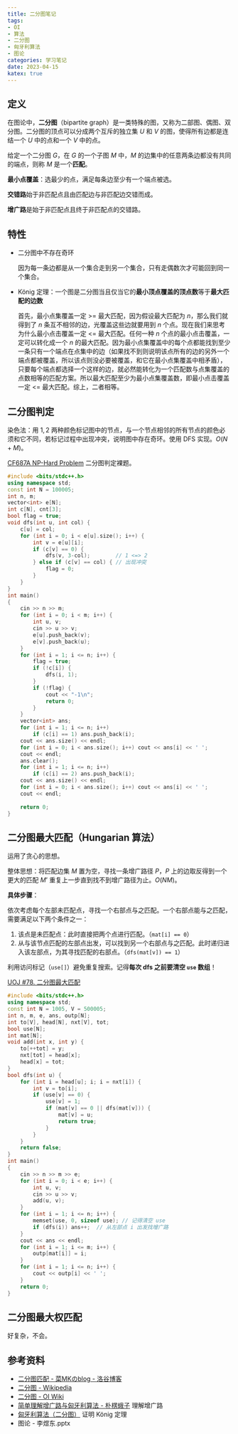 ```yaml
---
title: 二分图笔记
tags:
- OI
- 算法
- 二分图
- 匈牙利算法
- 图论
categories: 学习笔记
date: 2023-04-15
katex: true
---
```


## 定义

在图论中，**二分图**（bipartite graph）是一类特殊的图，又称为二部图、偶图、双分图。二分图的顶点可以分成两个互斥的独立集 $U$ 和 $V$ 的图，使得所有边都是连结一个 $U$ 中的点和一个 $V$ 中的点。

给定一个二分图 $G$，在 $G$ 的一个子图 $M$ 中，$M$ 的边集中的任意两条边都没有共同的端点，则称 $M$ 是一个**匹配**。

**最小点覆盖**：选最少的点，满足每条边至少有一个端点被选。

**交错路**始于非匹配点且由匹配边与非匹配边交错而成。

**增广路**是始于非匹配点且终于非匹配点的交错路。

## 特性

- 二分图中不存在奇环
  
  因为每一条边都是从一个集合走到另一个集合，只有走偶数次才可能回到同一个集合。

- König 定理：一个图是二分图当且仅当它的**最小顶点覆盖的顶点数**等于**最大匹配的边数**

  首先，最小点集覆盖一定 >= 最大匹配，因为假设最大匹配为 $n$，那么我们就得到了 $n$ 条互不相邻的边，光覆盖这些边就要用到 $n$ 个点。现在我们来思考为什么最小点击覆盖一定 <= 最大匹配。任何一种 $n$ 个点的最小点击覆盖，一定可以转化成一个 $n$ 的最大匹配。因为最小点集覆盖中的每个点都能找到至少一条只有一个端点在点集中的边（如果找不到则说明该点所有的边的另外一个端点都被覆盖，所以该点则没必要被覆盖，和它在最小点集覆盖中相矛盾），只要每个端点都选择一个这样的边，就必然能转化为一个匹配数与点集覆盖的点数相等的匹配方案。所以最大匹配至少为最小点集覆盖数，即最小点击覆盖一定 <= 最大匹配。综上，二者相等。

## 二分图判定

染色法：用 $1,2$ 两种颜色标记图中的节点，与一个节点相邻的所有节点的颜色必须和它不同，若标记过程中出现冲突，说明图中存在奇环。使用 DFS 实现。$O(N+M)$。

[CF687A NP-Hard Problem](https://www.luogu.com.cn/problem/CF687A) 二分图判定裸题。

```cpp
#include <bits/stdc++.h>
using namespace std;
const int N = 100005;
int n, m;
vector<int> e[N];
int c[N], cnt[3]; 
bool flag = true;
void dfs(int u, int col) {
	c[u] = col;
	for (int i = 0; i < e[u].size(); i++) {
		int v = e[u][i];
		if (c[v] == 0) {
			dfs(v, 3-col);        // 1 <=> 2
		} else if (c[v] == col) { // 出现冲突
			flag = 0;
		}
	}
}
int main()
{
	cin >> n >> m;
	for (int i = 0; i < m; i++) {
		int u, v;
		cin >> u >> v;
		e[u].push_back(v);
		e[v].push_back(u);
	}
	for (int i = 1; i <= n; i++) {
		flag = true;
		if (!c[i]) {
			dfs(i, 1);
		}
        if (!flag) {
            cout << "-1\n";
            return 0;
        }
	}
	vector<int> ans;
	for (int i = 1; i <= n; i++)
		if (c[i] == 1) ans.push_back(i);
	cout << ans.size() << endl;
	for (int i = 0; i < ans.size(); i++) cout << ans[i] << ' ';
	cout << endl;
	ans.clear();
	for (int i = 1; i <= n; i++)
		if (c[i] == 2) ans.push_back(i);
	cout << ans.size() << endl;
	for (int i = 0; i < ans.size(); i++) cout << ans[i] << ' ';
	cout << endl;
	
	return 0;
}
```

## 二分图最大匹配（Hungarian 算法）

运用了贪心的思想。

整体思想：将匹配边集 $M$ 置为空，寻找一条增广路径 $P$，$P$ 上的边取反得到一个更大的匹配 $M’$ 重复上一步直到找不到增广路径为止。$O(NM)$。

**具体步骤**：

依次考虑每个左部未匹配点，寻找一个右部点与之匹配。一个右部点能与之匹配，需要满足以下两个条件之一：

1. 该点是未匹配点：此时直接把两个点进行匹配。（`mat[i] == 0`）
2. 从与该节点匹配的左部点出发，可以找到另一个右部点与之匹配。此时递归进入该左部点，为其寻找匹配的右部点。（`dfs(mat[v]) == 1`）

利用访问标记（`use[]`）避免重复搜索。记得**每次 dfs 之前要清空 `use` 数组**！

[UOJ #78. 二分图最大匹配](https://uoj.ac/problem/78)

```cpp
#include <bits/stdc++.h>
using namespace std;
const int N = 1005, V = 500005;
int n, m, e, ans, outp[N];
int to[V], head[N], nxt[V], tot; 
bool use[N];
int mat[N];
void add(int x, int y) {
	to[++tot] = y;
	nxt[tot] = head[x];
	head[x] = tot;
}
bool dfs(int u) {
	for (int i = head[u]; i; i = nxt[i]) {
		int v = to[i];
		if (use[v] == 0) {
			use[v] = 1;
			if (mat[v] == 0 || dfs(mat[v])) {
				mat[v] = u;
				return true;
			}
		}
	}
	return false;
}
int main()
{
	cin >> n >> m >> e;
	for (int i = 0; i < e; i++) {
		int u, v;
		cin >> u >> v;
		add(u, v);
	}
	for (int i = 1; i <= n; i++) {
		memset(use, 0, sizeof use); // 记得清空 use
		if (dfs(i)) ans++;  // 从左部点 i 出发找增广路
	}
	cout << ans << endl;
	for (int i = 1; i <= m; i++) {
		outp[mat[i]] = i;
	}
	for (int i = 1; i <= n; i++) {
		cout << outp[i] << ' ';
	}
	return 0;
}
```

## 二分图最大权匹配

好复杂，不会。

## 参考资料

- [二分图匹配 - 菜MKのblog - 洛谷博客](https://www.luogu.com.cn/blog/195331/solution-p3386)
- [二分图 - Wikipedia](https://zh.wikipedia.org/wiki/%E4%BA%8C%E5%88%86%E5%9B%BE)
- [二分图 - OI Wiki](https://oi-wiki.org/graph/bi-graph/)
- [简单理解增广路与匈牙利算法 - 朴楞蛾子](https://zhuanlan.zhihu.com/p/208596378) 理解增广路
- [匈牙利算法（二分图）](https://www.cnblogs.com/shenben/p/5573788.html) 证明 König 定理
- 图论 - 李煜东.pptx